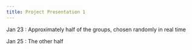 ```yaml
---
title: Project Presentation 1
---
```


Jan 23
: Approximately half of the groups, chosen randomly in real time

Jan 25
: The other half
